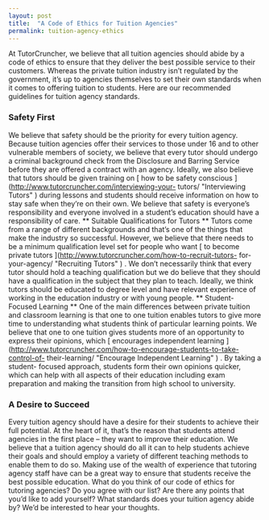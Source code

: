 ```yaml
---
layout: post
title:  "A Code of Ethics for Tuition Agencies"
permalink: tuition-agency-ethics
---
```

At TutorCruncher, we believe that all tuition agencies should abide by a code
of ethics to ensure that they deliver the best possible service to their
customers. Whereas the private tuition industry isn’t regulated by the
government, it’s up to agencies themselves to set their own standards when it
comes to offering tuition to students. Here are our recommended guidelines for
tuition agency standards. 

### Safety First

We believe that safety should be
the priority for every tuition agency. Because tuition agencies offer their
services to those under 16 and to other vulnerable members of society, we
believe that every tutor should undergo a criminal background check from the
Disclosure and Barring Service before they are offered a contract with an
agency. Ideally, we also believe that tutors should be given training on [ how
to be safety conscious ](http://www.tutorcruncher.com/interviewing-your-
tutors/ "Interviewing Tutors" ) during lessons and students should receive
information on how to stay safe when they’re on their own. We believe that
safety is everyone’s responsibility and everyone involved in a student’s
education should have a responsibility of care. ** Suitable Qualifications for
Tutors ** Tutors come from a range of different backgrounds and that’s one of
the things that make the industry so successful. However, we believe that
there needs to be a minimum qualification level set for people who want [ to
become private tutors ](http://www.tutorcruncher.com/how-to-recruit-tutors-
for-your-agency/ "Recruiting Tutors" ) . We don’t necessarily think that every
tutor should hold a teaching qualification but we do believe that they should
have a qualification in the subject that they plan to teach. Ideally, we think
tutors should be educated to degree level and have relevant experience of
working in the education industry or with young people. ** Student-Focused
Learning ** One of the main differences between private tuition and classroom
learning is that one to one tuition enables tutors to give more time to
understanding what students think of particular learning points. We believe
that one to one tuition gives students more of an opportunity to express their
opinions, which [ encourages independent learning
](http://www.tutorcruncher.com/how-to-encourage-students-to-take-control-of-
their-learning/ "Encourage Independent Learning" ) . By taking a student-
focused approach, students form their own opinions quicker, which can help
with all aspects of their education including exam preparation and making the
transition from high school to university. 

### A Desire to Succeed

Every
tuition agency should have a desire for their students to achieve their full
potential. At the heart of it, that’s the reason that students attend agencies
in the first place – they want to improve their education. We believe that a
tuition agency should do all it can to help students achieve their goals and
should employ a variety of different teaching methods to enable them to do so.
Making use of the wealth of experience that tutoring agency staff have can be
a great way to ensure that students receive the best possible education. What
do you think of our code of ethics for tutoring agencies? Do you agree with
our list? Are there any points that you’d like to add yourself? What standards
does your tuition agency abide by? We’d be interested to hear your thoughts.
